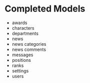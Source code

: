 # Completed Models
* awards
* characters
* departments
* news
* news categories
* news comments
* messages
* positions
* ranks
* settings
* users